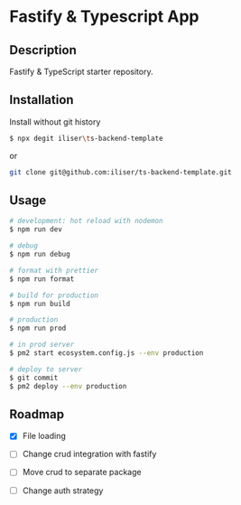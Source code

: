 # Fastify & Typescript App

## Description

Fastify & TypeScript starter repository.

## Installation

Install without git history
```bash
$ npx degit iliser\ts-backend-template
```
or 
```bash
git clone git@github.com:iliser/ts-backend-template.git
```
## Usage

```bash
# development: hot reload with nodemon
$ npm run dev

# debug
$ npm run debug

# format with prettier
$ npm run format

# build for production
$ npm run build

# production
$ npm run prod

# in prod server
$ pm2 start ecosystem.config.js --env production

# deploy to server
$ git commit
$ pm2 deploy --env production
```
## Roadmap

- [x] File loading

- [ ] Change crud integration with fastify
- [ ] Move crud to separate package
- [ ] Change auth strategy